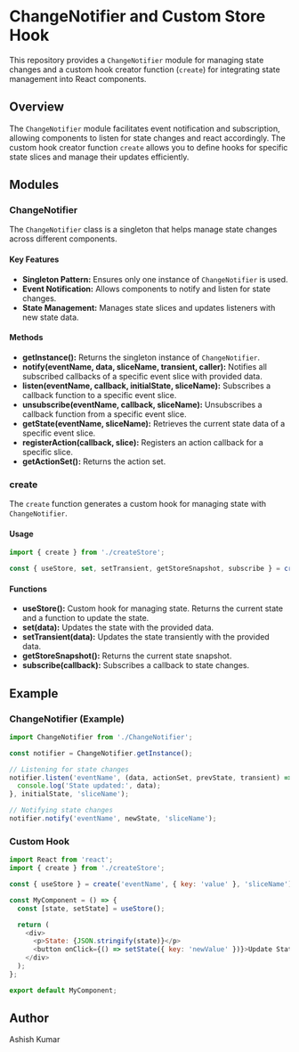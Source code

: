 # ChangeNotifier and Custom Store Hook

This repository provides a `ChangeNotifier` module for managing state changes and a custom hook creator function (`create`) for integrating state management into React components.

## Overview

The `ChangeNotifier` module facilitates event notification and subscription, allowing components to listen for state changes and react accordingly. The custom hook creator function `create` allows you to define hooks for specific state slices and manage their updates efficiently.

## Modules

### ChangeNotifier

The `ChangeNotifier` class is a singleton that helps manage state changes across different components.

#### Key Features

- **Singleton Pattern:** Ensures only one instance of `ChangeNotifier` is used.
- **Event Notification:** Allows components to notify and listen for state changes.
- **State Management:** Manages state slices and updates listeners with new state data.

#### Methods

- **getInstance():** Returns the singleton instance of `ChangeNotifier`.
- **notify(eventName, data, sliceName, transient, caller):** Notifies all subscribed callbacks of a specific event slice with provided data.
- **listen(eventName, callback, initialState, sliceName):** Subscribes a callback function to a specific event slice.
- **unsubscribe(eventName, callback, sliceName):** Unsubscribes a callback function from a specific event slice.
- **getState(eventName, sliceName):** Retrieves the current state data of a specific event slice.
- **registerAction(callback, slice):** Registers an action callback for a specific slice.
- **getActionSet():** Returns the action set.

### create

The `create` function generates a custom hook for managing state with `ChangeNotifier`.

#### Usage

```javascript
import { create } from './createStore';

const { useStore, set, setTransient, getStoreSnapshot, subscribe } = create('eventName', initialState, 'sliceName');
```

#### Functions

- **useStore():** Custom hook for managing state. Returns the current state and a function to update the state.
- **set(data):** Updates the state with the provided data.
- **setTransient(data):** Updates the state transiently with the provided data.
- **getStoreSnapshot():** Returns the current state snapshot.
- **subscribe(callback):** Subscribes a callback to state changes.

## Example

### ChangeNotifier (Example)

```javascript
import ChangeNotifier from './ChangeNotifier';

const notifier = ChangeNotifier.getInstance();

// Listening for state changes
notifier.listen('eventName', (data, actionSet, prevState, transient) => {
  console.log('State updated:', data);
}, initialState, 'sliceName');

// Notifying state changes
notifier.notify('eventName', newState, 'sliceName');
```

### Custom Hook

```javascript
import React from 'react';
import { create } from './createStore';

const { useStore } = create('eventName', { key: 'value' }, 'sliceName');

const MyComponent = () => {
  const [state, setState] = useStore();

  return (
    <div>
      <p>State: {JSON.stringify(state)}</p>
      <button onClick={() => setState({ key: 'newValue' })}>Update State</button>
    </div>
  );
};

export default MyComponent;
```

## Author

Ashish Kumar
